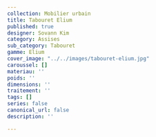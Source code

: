 ```yaml
---
collection: Mobilier urbain
title: Tabouret Elium
published: true
designer: Sovann Kim
category: Assises
sub_category: Tabouret
gamme: Elium
cover_image: "../../images/tabouret-elium.jpg"
caroussel: []
materiau: ''
poids: ''
dimensions: ''
traitement: ''
tags: []
series: false
canonical_url: false
description: ''

---
```


